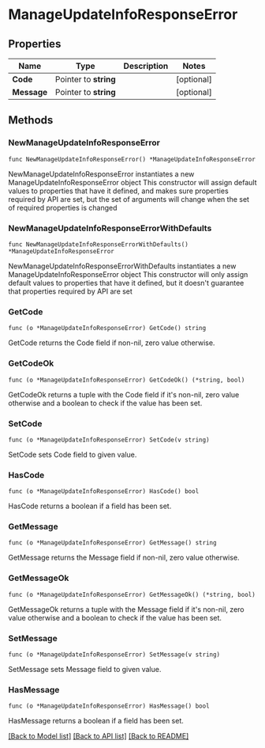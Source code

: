 # ManageUpdateInfoResponseError

## Properties

Name | Type | Description | Notes
------------ | ------------- | ------------- | -------------
**Code** | Pointer to **string** |  | [optional] 
**Message** | Pointer to **string** |  | [optional] 

## Methods

### NewManageUpdateInfoResponseError

`func NewManageUpdateInfoResponseError() *ManageUpdateInfoResponseError`

NewManageUpdateInfoResponseError instantiates a new ManageUpdateInfoResponseError object
This constructor will assign default values to properties that have it defined,
and makes sure properties required by API are set, but the set of arguments
will change when the set of required properties is changed

### NewManageUpdateInfoResponseErrorWithDefaults

`func NewManageUpdateInfoResponseErrorWithDefaults() *ManageUpdateInfoResponseError`

NewManageUpdateInfoResponseErrorWithDefaults instantiates a new ManageUpdateInfoResponseError object
This constructor will only assign default values to properties that have it defined,
but it doesn't guarantee that properties required by API are set

### GetCode

`func (o *ManageUpdateInfoResponseError) GetCode() string`

GetCode returns the Code field if non-nil, zero value otherwise.

### GetCodeOk

`func (o *ManageUpdateInfoResponseError) GetCodeOk() (*string, bool)`

GetCodeOk returns a tuple with the Code field if it's non-nil, zero value otherwise
and a boolean to check if the value has been set.

### SetCode

`func (o *ManageUpdateInfoResponseError) SetCode(v string)`

SetCode sets Code field to given value.

### HasCode

`func (o *ManageUpdateInfoResponseError) HasCode() bool`

HasCode returns a boolean if a field has been set.

### GetMessage

`func (o *ManageUpdateInfoResponseError) GetMessage() string`

GetMessage returns the Message field if non-nil, zero value otherwise.

### GetMessageOk

`func (o *ManageUpdateInfoResponseError) GetMessageOk() (*string, bool)`

GetMessageOk returns a tuple with the Message field if it's non-nil, zero value otherwise
and a boolean to check if the value has been set.

### SetMessage

`func (o *ManageUpdateInfoResponseError) SetMessage(v string)`

SetMessage sets Message field to given value.

### HasMessage

`func (o *ManageUpdateInfoResponseError) HasMessage() bool`

HasMessage returns a boolean if a field has been set.


[[Back to Model list]](../README.md#documentation-for-models) [[Back to API list]](../README.md#documentation-for-api-endpoints) [[Back to README]](../README.md)


